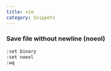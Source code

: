 ```yaml
---
title: vim
category: Snippets
---
```


### Save file without newline (noeol)

```sh
:set binary
:set noeol
:wq
```